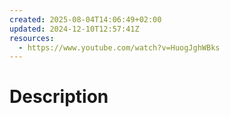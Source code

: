 ```yaml
---
created: 2025-08-04T14:06:49+02:00
updated: 2024-12-10T12:57:41Z
resources:
  - https://www.youtube.com/watch?v=HuogJghWBks
---
```

# Description